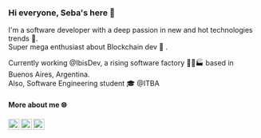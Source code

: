 ### Hi everyone, Seba's here 👋

I'm a software developer with a deep passion in new and hot technologies trends 🚀.  
Super mega enthusiast about Blockchain dev 🔗 .

Currently working @IbisDev, a rising software factory 🧑‍💻🏭 based in Buenos Aires, Argentina.  
Also, Software Engineering student 🎓 @ITBA

#### More about me 🌐
<a target="_blank" href="https://www.linkedin.com/in/sebastian-itokazu/">
   <img align="left" alt="LinkdeIN" width="22px" src="https://img.icons8.com/color/96/000000/linkedin.png" />
</a>
<a target="_blank" href="https://twitter.com/seba_itokazu">
   <img align="left" alt="Twitter" width="22px" src="https://img.icons8.com/color/96/000000/twitter--v1.png"/>
</a>
<a target="_blank" href="mailto:sebitokazu@gmail.com">
  <img align="left" alt="Gmail" width="22px" src="https://img.icons8.com/color/48/000000/gmail-new.png" />
</a>

<!--
**sebitokazu/sebitokazu** is a ✨ _special_ ✨ repository because its `README.md` (this file) appears on your GitHub profile.

Here are some ideas to get you started:

- 🔭 I’m currently working on ...
- 🌱 I’m currently learning ...
- 👯 I’m looking to collaborate on ...
- 🤔 I’m looking for help with ...
- 💬 Ask me about ...
- 📫 How to reach me: ...
- 😄 Pronouns: ...
- ⚡ Fun fact: ...
-->
